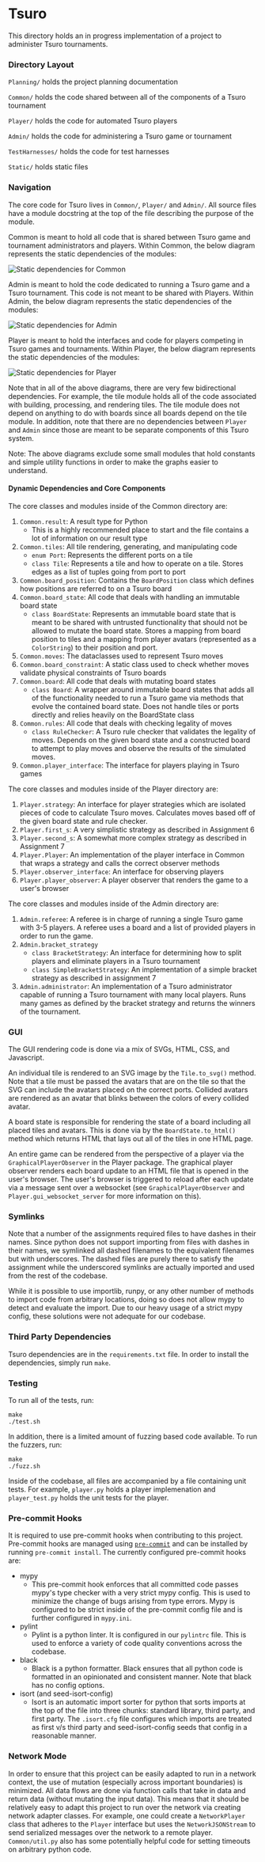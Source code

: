 # Tsuro

This directory holds an in progress implementation of a project to administer Tsuro tournaments. 

### Directory Layout

`Planning/` holds the project planning documentation

`Common/` holds the code shared between all of the components of a Tsuro tournament

`Player/` holds the code for automated Tsuro players

`Admin/` holds the code for administering a Tsuro game or tournament

`TestHarnesses/` holds the code for test harnesses

`Static/` holds static files

### Navigation

The core code for Tsuro lives in `Common/`, `Player/` and `Admin/`. All source files have a module docstring at the top of the file describing the purpose of the module. 

Common is meant to hold all code that is shared between Tsuro game and tournament administrators and players. Within Common, the below diagram represents the static dependencies of the modules:

![Static dependencies for Common](./Planning/common-static.png)

Admin is meant to hold the code dedicated to running a Tsuro game and a Tsuro tournament. This code is not meant to be shared with Players. Within Admin, the below diagram represents the static dependencies of the modules:

![Static dependencies for Admin](./Planning/admin-static.png)

Player is meant to hold the interfaces and code for players competing in Tsuro games and tournaments. Within Player, the below diagram represents the static dependencies of the modules:

![Static dependencies for Player](./Planning/player-static.png)

Note that in all of the above diagrams, there are very few bidirectional dependencies. For example, the tile module holds all of the code associated with building, processing, and rendering tiles. The tile module does not depend on anything to do with boards since all boards depend on the tile module. In addition, note that there are no dependencies between `Player` and `Admin` since those are meant to be separate components of this Tsuro system. 

Note: The above diagrams exclude some small modules that hold constants and simple utility functions in order to make the graphs easier to understand. 

#### Dynamic Dependencies and Core Components

The core classes and modules inside of the Common directory are:

1. `Common.result`: A result type for Python
    * This is a highly recommended place to start and the file contains a lot of information on our result type
1. `Common.tiles`: All tile rendering, generating, and manipulating code
    * `enum Port`: Represents the different ports on a tile
    * `class Tile`: Represents a tile and how to operate on a tile. Stores edges as a list of tuples going from port to port
1. `Common.board_position`: Contains the `BoardPosition` class which defines how positions are referred to on a Tsuro board
1. `Common.board_state`: All code that deals with handling an immutable board state 
    * `class BoardState`: Represents an immutable board state that is meant to be shared with untrusted functionality that should not be allowed to mutate the board state. Stores a mapping from board position to tiles and a mapping from player avatars (represented as a `ColorString`) to their position and port. 
1. `Common.moves`: The dataclasses used to represent Tsuro moves
1. `Common.board_constraint`: A static class used to check whether moves validate physical constraints of Tsuro boards
1. `Common.board`: All code that deals with mutating board states
    * `class Board`: A wrapper around immutable board states that adds all of the functionality needed to run a Tsuro game via methods that evolve the contained board state. Does not handle tiles or ports directly and relies heavily on the BoardState class
1. `Common.rules`: All code that deals with checking legality of moves
    * `class RuleChecker`: A Tsuro rule checker that validates the legality of moves. Depends on the given board state and a constructed board to attempt to play moves and observe the results of the simulated moves. 
1. `Common.player_interface`: The interface for players playing in Tsuro games

The core classes and modules inside of the Player directory are:

1. `Player.strategy`: An interface for player strategies which are isolated pieces of code to calculate Tsuro moves. Calculates moves based off of the given board state and rule checker. 
1. `Player.first_s`: A very simplistic strategy as described in Assignment 6
1. `Player.second_s`: A somewhat more complex strategy as described in Assignment 7
1. `Player.Player`: An implementation of the player interface in Common that wraps a strategy and calls the correct observer methods
1. `Player.observer_interface`: An interface for observing players
1. `Player.player_observer`: A player observer that renders the game to a user's browser

The core classes and modules inside of the Admin directory are:

1. `Admin.referee`: A referee is in charge of running a single Tsuro game with 3-5 players. A referee uses a board and a list of provided players in order to run the game. 
1. `Admin.bracket_strategy`
    * `class BracketStrategy`: An interface for determining how to split players and eliminate players in a Tsuro tournament
    * `class SimpleBracketStrategy`: An implementation of a simple bracket strategy as described in assignment 7
1. `Admin.administrator`: An implementation of a Tsuro administrator capable of running a Tsuro tournament with many local players. Runs many games as defined by the bracket strategy and returns the winners of the tournament. 

### GUI

The GUI rendering code is done via a mix of SVGs, HTML, CSS, and Javascript. 

An individual tile is rendered to an SVG image by the `Tile.to_svg()` method. Note that a tile must be passed the avatars that are on the tile so that the SVG can include the avatars placed on the correct ports. Collided avatars are rendered as an avatar that blinks between the colors of every collided avatar. 

A board state is responsible for rendering the state of a board including all placed tiles and avatars. This is done via by the `BoardState.to_html()` method which returns HTML that lays out all of the tiles in one HTML page. 

An entire game can be rendered from the perspective of a player via the `GraphicalPlayerObserver` in the Player package. The graphical player observer renders each board update to an HTML file that is opened in the user's browser. The user's browser is triggered to reload after each update via a message sent over a websocket (see `GraphicalPlayerObserver` and `Player.gui_websocket_server` for more information on this). 

### Symlinks

Note that a number of the assignments required files to have dashes in their names. Since python does not support importing from files with dashes in their names, we symlinked all dashed filenames to the equivalent filenames but with underscores. The dashed files are purely there to satisfy the assignment while the underscored symlinks are actually imported and used from the rest of the codebase. 

While it is possible to use importlib, runpy, or any other number of methods to import code from arbitrary locations, doing so does not allow mypy to detect and evaluate the import. Due to our heavy usage of a strict mypy config, these solutions were not adequate for our codebase. 

### Third Party Dependencies

Tsuro dependencies are in the `requirements.txt` file. In order to install the dependencies, simply run `make`. 

### Testing

To run all of the tests, run:

```
make
./test.sh
```

In addition, there is a limited amount of fuzzing based code available. To run the fuzzers, run:

```
make
./fuzz.sh
```

Inside of the codebase, all files are accompanied by a file containing unit tests. For example, `player.py` holds a player implemenation and `player_test.py` holds the unit tests for the player. 

### Pre-commit Hooks

It is required to use pre-commit hooks when contributing to this project. Pre-commit hooks are managed using [`pre-commit`](https://pre-commit.com/) and can be installed by running `pre-commit install`. The currently configured pre-commit hooks are:

* mypy
    * This pre-commit hook enforces that all committed code passes mypy's type checker with a very strict mypy config. This is used to minimize the change of bugs arising from type errors. Mypy is configured to be strict inside of the pre-commit config file and is further configured in `mypy.ini`. 
* pylint
    * Pylint is a python linter. It is configured in our `pylintrc` file. This is used to enforce a variety of code quality conventions across the codebase. 
* black
    * Black is a python formatter. Black ensures that all python code is formatted in an opinionated and consistent manner. Note that black has no config options. 
* isort (and seed-isort-config)
    * Isort is an automatic import sorter for python that sorts imports at the top of the file into three chunks: standard library, third party, and first party. The `.isort.cfg` file configures which imports are treated as first v/s third party and seed-isort-config seeds that config in a reasonable manner. 

### Network Mode

In order to ensure that this project can be easily adapted to run in a network context, the use of mutation (especially across important boundaries) is minimized. All data flows are done via function calls that take in data and return data (without mutating the input data). This means that it should be relatively easy to adapt this project to run over the network via creating network adapter classes. For example, one could create a `NetworkPlayer` class that adheres to the `Player` interface but uses the `NetworkJSONStream` to send serialized messages over the network to a remote player. `Common/util.py` also has some potentially helpful code for setting timeouts on arbitrary python code. 
